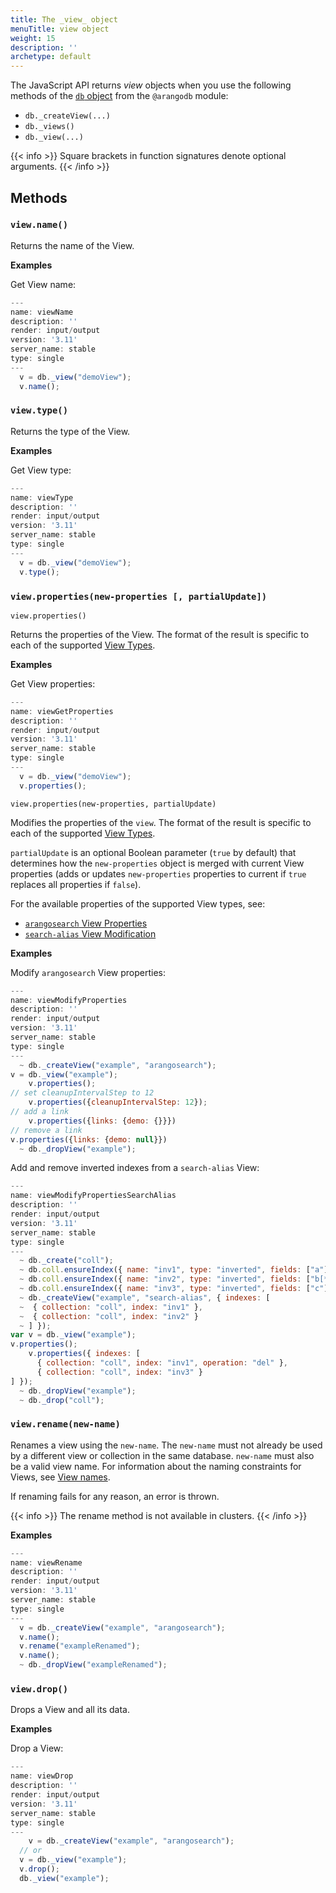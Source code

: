 ```yaml
---
title: The _view_ object
menuTitle: view object
weight: 15
description: ''
archetype: default
---
```

The JavaScript API returns _view_ objects when you use the following methods
of the [`db` object](db-object.md) from the `@arangodb` module:

- `db._createView(...)` 
- `db._views()` 
- `db._view(...)`

{{< info >}}
Square brackets in function signatures denote optional arguments.
{{< /info >}}

## Methods

### `view.name()`

Returns the name of the View.

**Examples**

Get View name:

```js
---
name: viewName
description: ''
render: input/output
version: '3.11'
server_name: stable
type: single
---
  v = db._view("demoView");
  v.name();
```

### `view.type()`

Returns the type of the View.

**Examples**

Get View type:

```js
---
name: viewType
description: ''
render: input/output
version: '3.11'
server_name: stable
type: single
---
  v = db._view("demoView");
  v.type();
```

### `view.properties(new-properties [, partialUpdate])`

`view.properties()`

Returns the properties of the View. The format of the result is specific to
each of the supported [View Types](../../../concepts/data-structure/views.md).

**Examples**

Get View properties:

```js
---
name: viewGetProperties
description: ''
render: input/output
version: '3.11'
server_name: stable
type: single
---
  v = db._view("demoView");
  v.properties();
```


`view.properties(new-properties, partialUpdate)`

Modifies the properties of the `view`. The format of the result is specific to
each of the supported [View Types](../../../concepts/data-structure/views.md).

`partialUpdate` is an optional Boolean parameter (`true` by default) that
determines how the `new-properties` object is merged with current View properties
(adds or updates `new-properties` properties to current if `true` replaces all
properties if `false`).

For the available properties of the supported View types, see:
- [`arangosearch` View Properties](../../../index-and-search/arangosearch/arangosearch-views-reference.md#view-properties)
- [`search-alias` View Modification](../../../index-and-search/arangosearch/search-alias-views-reference.md#view-modification)

**Examples**

Modify `arangosearch` View properties:

```js
---
name: viewModifyProperties
description: ''
render: input/output
version: '3.11'
server_name: stable
type: single
---
  ~ db._createView("example", "arangosearch");
v = db._view("example");
    v.properties();
// set cleanupIntervalStep to 12
    v.properties({cleanupIntervalStep: 12});
// add a link
    v.properties({links: {demo: {}}})
// remove a link
v.properties({links: {demo: null}})
  ~ db._dropView("example");
```

Add and remove inverted indexes from a `search-alias` View:

```js
---
name: viewModifyPropertiesSearchAlias
description: ''
render: input/output
version: '3.11'
server_name: stable
type: single
---
  ~ db._create("coll");
  ~ db.coll.ensureIndex({ name: "inv1", type: "inverted", fields: ["a"] });
  ~ db.coll.ensureIndex({ name: "inv2", type: "inverted", fields: ["b[*]"] });
  ~ db.coll.ensureIndex({ name: "inv3", type: "inverted", fields: ["c"] });
  ~ db._createView("example", "search-alias", { indexes: [
  ~  { collection: "coll", index: "inv1" },
  ~  { collection: "coll", index: "inv2" }
  ~ ] });
var v = db._view("example");
v.properties();
    v.properties({ indexes: [
      { collection: "coll", index: "inv1", operation: "del" },
      { collection: "coll", index: "inv3" }
] });
  ~ db._dropView("example");
  ~ db._drop("coll");
```

### `view.rename(new-name)`

Renames a view using the `new-name`. The `new-name` must not already be used by
a different view or collection in the same database. `new-name` must also be a
valid view name. For information about the naming constraints for Views, see
[View names](../../../concepts/data-structure/views.md#view-names).

If renaming fails for any reason, an error is thrown.

{{< info >}}
The rename method is not available in clusters.
{{< /info >}}

**Examples**

```js
---
name: viewRename
description: ''
render: input/output
version: '3.11'
server_name: stable
type: single
---
  v = db._createView("example", "arangosearch");
  v.name();
  v.rename("exampleRenamed");
  v.name();
  ~ db._dropView("exampleRenamed");
```

### `view.drop()`

Drops a View and all its data.

**Examples**

Drop a View:

```js
---
name: viewDrop
description: ''
render: input/output
version: '3.11'
server_name: stable
type: single
---
    v = db._createView("example", "arangosearch");
  // or
  v = db._view("example");
  v.drop();
  db._view("example");
```
